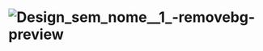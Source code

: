 # ![Design_sem_nome__1_-removebg-preview](https://user-images.githubusercontent.com/97056856/176075520-383511b5-606d-43e4-a3b2-bfae54d65f95.png)


<!---
VinySiq/VinySiq is a ✨ special ✨ repository because its `README.md` (this file) appears on your GitHub profile.
You can click the Preview link to take a look at your changes.
--->
